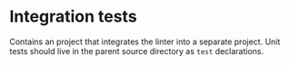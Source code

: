 # Integration tests

Contains an project that integrates the linter into a separate project. Unit
tests should live in the parent source directory as `test` declarations.
